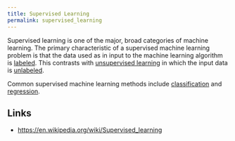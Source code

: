 ```yaml
---
title: Supervised Learning
permalink: supervised_learning
---
```


Supervised learning is one of the major, broad categories of machine learning. The primary characteristic of a supervised machine learning problem is that the data used as in input to the machine learning algorithm is 
[labeled](unlabeled_data). This contrasts with [unsupervised learning](unsupervised_learning) in which the input data is [unlabeled](unlabeled_data).

Common supervised machine learning methods include [classification](classification) and [regression](regression).

## Links
* <https://en.wikipedia.org/wiki/Supervised_learning>
